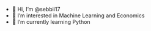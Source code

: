 - 👋 Hi, I’m @sebbii17
- 👀 I’m interested in Machine Learning and Economics
- 🌱 I’m currently learning Python
<!-- - 💞️ I’m looking to collaborate on ...
- 📫 How to reach me ... -->

<!---
sebbii17/sebbii17 is a ✨ special ✨ repository because its `README.md` (this file) appears on your GitHub profile.
You can click the Preview link to take a look at your changes.
--->
